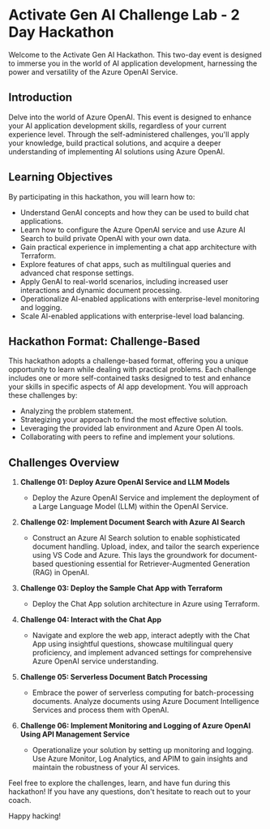 # Activate Gen AI Challenge Lab - 2 Day Hackathon

Welcome to the Activate Gen AI Hackathon. This two-day event is designed to immerse you in the world of AI application development, harnessing the power and versatility of the Azure OpenAI Service.

## Introduction

Delve into the world of Azure OpenAI. This event is designed to enhance your AI application development skills, regardless of your current experience level. Through the self-administered challenges, you'll apply your knowledge, build practical solutions, and acquire a deeper understanding of implementing AI solutions using Azure OpenAI.

## Learning Objectives

By participating in this hackathon, you will learn how to:

- Understand GenAI concepts and how they can be used to build chat applications.
- Learn how to configure the Azure OpenAI service and use Azure AI Search to build private OpenAI with your own data.
- Gain practical experience in implementing a chat app architecture with Terraform.
- Explore features of chat apps, such as multilingual queries and advanced chat response settings.
- Apply GenAI to real-world scenarios, including increased user interactions and dynamic document processing.
- Operationalize AI-enabled applications with enterprise-level monitoring and logging.
- Scale AI-enabled applications with enterprise-level load balancing.


## Hackathon Format: Challenge-Based

This hackathon adopts a challenge-based format, offering you a unique opportunity to learn while dealing with practical problems. Each challenge includes one or more self-contained tasks designed to test and enhance your skills in specific aspects of AI app development. You will approach these challenges by:

- Analyzing the problem statement.
- Strategizing your approach to find the most effective solution.
- Leveraging the provided lab environment and Azure Open AI tools.
- Collaborating with peers to refine and implement your solutions.

## Challenges Overview

1. **Challenge 01: Deploy Azure OpenAI Service and LLM Models**
   - Deploy the Azure OpenAI Service and implement the deployment of a Large Language Model (LLM) within the OpenAI Service.
     
2. **Challenge 02: Implement Document Search with Azure AI Search**
   - Construct an Azure AI Search solution to enable sophisticated document handling. Upload, index, and tailor the search experience using VS Code and Azure. This lays the groundwork for document-based questioning essential for Retriever-Augmented Generation (RAG) in OpenAI.
             
3. **Challenge 03: Deploy the Sample Chat App with Terraform**
   - Deploy the Chat App solution architecture in Azure using Terraform.
          
4. **Challenge 04: Interact with the Chat App**
   - Navigate and explore the web app, interact adeptly with the Chat App using insightful questions, showcase multilingual query proficiency, and implement advanced settings for comprehensive Azure OpenAI service understanding.
            
6. **Challenge 05: Serverless Document Batch Processing**
   - Embrace the power of serverless computing for batch-processing documents. Analyze documents using Azure Document Intelligence Services and process them with OpenAI. 
     
7. **Challenge 06: Implement Monitoring and Logging of Azure OpenAI Using API Management Service**
   - Operationalize your solution by setting up monitoring and logging. Use Azure Monitor, Log Analytics, and APIM to gain insights and maintain the robustness of your AI services.


Feel free to explore the challenges, learn, and have fun during this hackathon! If you have any questions, don't hesitate to reach out to your coach.

Happy hacking!
